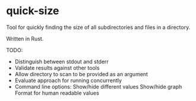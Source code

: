 # quick-size

Tool for quickly finding the size of all subdirectories and files in a directory.

Written in Rust.


TODO:

* Distinguish between stdout and stderr
* Validate results against other tools
* Allow directory to scan to be provided as an argument
* Evaluate approach for running concurrently
* Command line options:
    Show/hide different values
    Show/hide graph
    Format for human readable values
